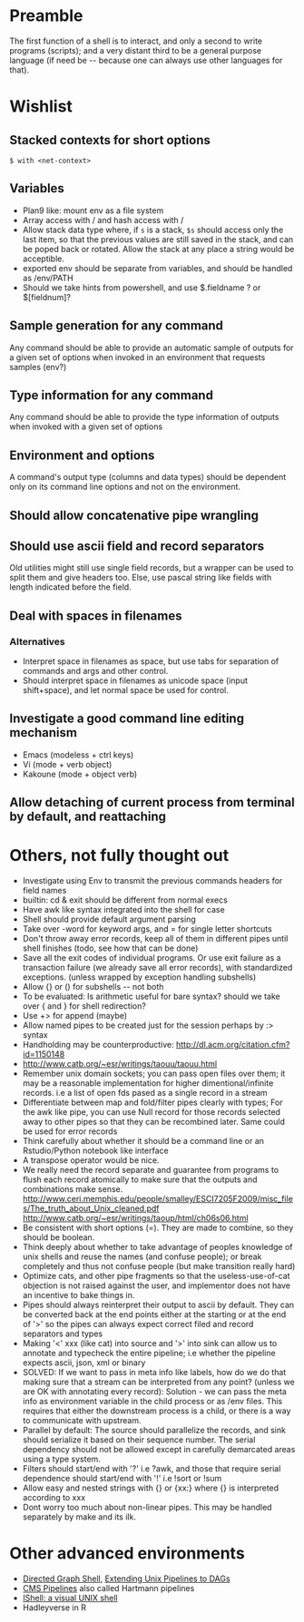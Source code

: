 # Preamble

The first function of a shell is to interact, and only a second to write programs (scripts); and a very distant third to be a general purpose language (if need be -- because one can always use other languages for that).

# Wishlist

## Stacked contexts for short options

```
$ with <net-context>
```

## Variables

* Plan9 like: mount env as a file system
* Array access with /<n> and hash access with /<key>
* Allow stack data type where, if `s` is a stack, `$s` should access only the last item, so that the previous values are still saved in the stack, and can be poped back or rotated. Allow the stack at any place a string would be acceptible.
* exported env should be separate from variables, and should be handled as /env/PATH
* Should we take hints from powershell, and use $.fieldname ? or $[fieldnum]?

## Sample generation for any command

Any command should be able to provide an automatic sample of outputs for a given set of options when invoked in an environment that requests samples (env?)

## Type information for any command

Any command should be able to provide the type information of outputs when invoked with a given set of options

## Environment and options

A command's output type (columns and data types) should be dependent only on its command line options and not on the environment.

## Should allow concatenative pipe wrangling

## Should use ascii field and record separators

Old utilities might still use single field records, but a wrapper can be used to split them and give headers too. Else, use pascal string like fields with length indicated before the field.

## Deal with spaces in filenames

### Alternatives

* Interpret space in filenames as space, but use tabs for separation of commands and args and other control.
* Should interpret space in filenames as unicode space (input shift+space), and let normal space be used for control.

## Investigate a good command line editing mechanism

* Emacs (modeless + ctrl keys)
* Vi  (mode + verb object)
* Kakoune (mode + object verb)

## Allow detaching of current process from terminal by default, and reattaching

# Others, not fully thought out

* Investigate using Env to transmit the previous commands headers for field names
* builtin: cd & exit should be different from normal execs
* Have awk like syntax integrated into the shell for case
* Shell should provide default argument parsing
* Take over -word for keyword args, and = for single letter shortcuts
* Don't throw away error records, keep all of them in different pipes until shell finishes (todo, see how that can be done)
* Save all the exit codes of individual programs. Or use exit failure as a transaction failure (we already save all error records), with standardized exceptions. (unless wrapped by exception handling subshells)
* Allow {} or () for subshells -- not both
* To be evaluated: Is arithmetic useful for bare syntax? should we take over { and } for shell redirection?
* Use +> for append (maybe)
* Allow named pipes to be created just for the session perhaps by :> syntax
* Handholding may be counterproductive: http://dl.acm.org/citation.cfm?id=1150148
* http://www.catb.org/~esr/writings/taouu/taouu.html
* Remember unix domain sockets; you can pass open files over them; it may be a reasonable implementation for higher dimentional/infinite records. i.e a list of open fds pased as a single record in a stream
* Differentiate between map and fold/filter pipes clearly with types; For the awk like pipe, you can use Null record for those records selected away to other pipes so that they can be recombined later. Same could be used for error records
* Think carefully about whether it should be a command line or an Rstudio/Python notebook like interface
* A transpose operator would be nice.
* We really need the record separate and guarantee from programs to flush each record atomically to make sure that the outputs and combinations make sense.
http://www.ceri.memphis.edu/people/smalley/ESCI7205F2009/misc_files/The_truth_about_Unix_cleaned.pdf
http://www.catb.org/~esr/writings/taoup/html/ch06s06.html
* Be consistent with short options (=). They are made to combine, so they should be boolean.
* Think deeply about whether to take advantage of peoples knowledge of unix shells and reuse the names (and confuse people); or break completely and thus not confuse people (but make transition really hard)
* Optimize cats, and other pipe fragments so that the useless-use-of-cat objection is not raised against the user, and implementor does not have an incentive to bake things in.
* Pipes should always reinterpret their output to ascii by default. They can be converted back at the end points either at the starting or at the end of '>' so the pipes can always expect correct filed and record separators and types
* Making '<' xxx (like cat) into source and '>' into sink can allow us to annotate and typecheck the entire pipeline; i.e whether the pipeline expects ascii, json, xml or binary
* SOLVED: If we want to pass in meta info like labels, how do we do that making sure that a stream can be interpreted from any point? (unless we are OK with annotating every record): Solution - we can pass the meta info as environment variable in the child process or as /env files. This requires that either the downstream process is a child, or there is a way to communicate with upstream.
* Parallel by default: The source should parallelize the records, and sink should serialize it based on their sequence number. The serial dependency should not be allowed except in carefully demarcated areas using a type system.
* Filters should start/end with '?' i.e ?awk, and those that require serial dependence should start/end with '!' i.e !sort or !sum
* Allow easy and nested strings with {} or {xx:} where {} is interpreted according to xxx
* Dont worry too much about non-linear pipes. This may be handled separately by make and its ilk.



# Other advanced environments

* [Directed Graph Shell](https://github.com/dspinellis/dgsh), [Extending Unix Pipelines to DAGs](https://ieeexplore.ieee.org/document/7903579/)
* [CMS Pipelines](http://vm.marist.edu/~pipeline/) also called Hartmann pipelines
* [IShell: a visual UNIX shell](http://dl.acm.org/citation.cfm?id=97274)
* Hadleyverse in R
